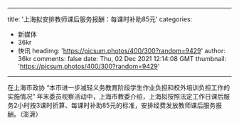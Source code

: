 
---
title: '上海拟安排教师课后服务报酬：每课时补助85元'
categories: 
 - 新媒体
 - 36kr
 - 快讯
headimg: 'https://picsum.photos/400/300?random=9429'
author: 36kr
comments: false
date: Thu, 02 Dec 2021 12:14:08 GMT
thumbnail: 'https://picsum.photos/400/300?random=9429'
---

<div>   
在上海市政协 “本市进一步减轻义务教育阶段学生作业负担和校外培训负担工作的实施情况” 年末委员视察活动中，上海市教委介绍，上海拟按照法定工作日课后服务2小时按3课时折算、每课时补助85元的标准，安排经费发放教师课后服务报酬。（澎湃）  
</div>
            